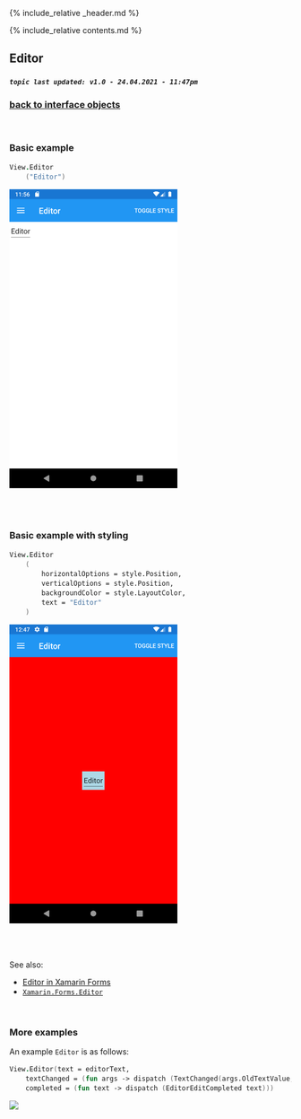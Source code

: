 {% include_relative _header.md %}

{% include_relative contents.md %}

Editor
--------
##### `topic last updated: v1.0 - 24.04.2021 - 11:47pm`

### [back to interface objects](view-interface-objects.html#interface-objects)

<br />

### Basic example


```fsharp 
View.Editor
    ("Editor")
```

<img src="images/views/editor-adr-basic.png" width="300">

<br /> <br /> 

### Basic example with styling

```fsharp 
View.Editor
    (
        horizontalOptions = style.Position,
        verticalOptions = style.Position,
        backgroundColor = style.LayoutColor,
        text = "Editor"
    )
```


<img src="images/views/editor-adr-styled.png" width="300">

<br /> <br /> 

See also:

* [Editor in Xamarin Forms](https://docs.microsoft.com/en-us/xamarin/xamarin-forms/user-interface/text/Editor)
* [`Xamarin.Forms.Editor`](https://docs.microsoft.com/en-us/dotnet/api/Xamarin.Forms.Editor)

<br /> 

### More examples

An example `Editor` is as follows:

```fsharp
View.Editor(text = editorText,
    textChanged = (fun args -> dispatch (TextChanged(args.OldTextValue, args.NewTextValue))),
    completed = (fun text -> dispatch (EditorEditCompleted text)))
```

<img src="https://user-images.githubusercontent.com/52166903/60175558-d2c99800-980b-11e9-9755-860cc9a60dcf.png" width="400">